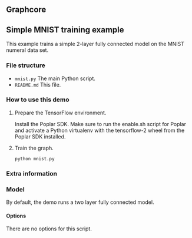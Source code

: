 Graphcore
---
## Simple MNIST training example

This example trains a simple 2-layer fully connected model on the MNIST numeral data set.

### File structure

* `mnist.py` The main Python script.
* `README.md` This file.

### How to use this demo

1) Prepare the TensorFlow environment.

   Install the Poplar SDK. Make sure to run the enable.sh script for Poplar and activate a Python virtualenv with the tensorflow-2 wheel from the Poplar SDK installed.

2) Train the graph.

       python mnist.py

### Extra information

### Model

By default, the demo runs a two layer fully connected model.

#### Options
There are no options for this script.
